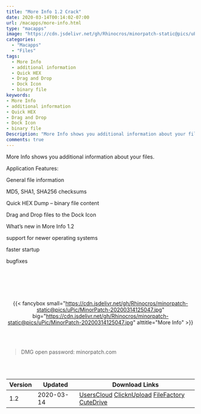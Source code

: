 ```yaml
---
title: "More Info 1.2 Crack"
date: 2020-03-14T00:14:02-07:00
url: /macapps/more-info.html
type: "macapps"
image: "https://cdn.jsdelivr.net/gh/Rhinocros/minorpatch-static@pics/uPic/e8odD9.png"
categories:
  - "Macapps"
  - "Files"
tags:
  - More Info
  - additional information
  - Quick HEX
  - Drag and Drop
  - Dock Icon
  - binary file
keywords:
- More Info
- additional information
- Quick HEX
- Drag and Drop
- Dock Icon
- binary file
Description: "More Info shows you additional information about your files."
comments: true
---
```


More Info shows you additional information about your files.

Application Features:

General file information

MD5, SHA1, SHA256 checksums

Quick HEX Dump – binary file content

Drag and Drop files to the Dock Icon

What’s new in More Info 1.2

support for newer operating systems

faster startup

bugfixes

<br/>
<br/>
<script async src="https://pagead2.googlesyndication.com/pagead/js/adsbygoogle.js"></script>
<ins class="adsbygoogle"
     style="display:block; text-align:center;"
     data-ad-layout="in-article"
     data-ad-format="fluid"
     data-ad-client="ca-pub-8746275014476192"
     data-ad-slot="5144997159"></ins>
<script>
     (adsbygoogle = window.adsbygoogle || []).push({});
</script>
<br/>
<br/>


<center>

{{< fancybox small="https://cdn.jsdelivr.net/gh/Rhinocros/minorpatch-static@pics/uPic/MinorPatch-20200314125047.jpg" big="https://cdn.jsdelivr.net/gh/Rhinocros/minorpatch-static@pics/uPic/MinorPatch-20200314125047.jpg" alttitle="More Info" >}}

</center>

<br/>
<br/>


> DMG open password: minorpatch.com

<br/>

<br/>
<div id="history_version" class="history_version">

| Version | Updated | Download Links |
| ---- | ---- | ---- |
| 1.2 | 2020-03-14 | [UsersCloud](https://ouo.io/dLHZoO)   [ClicknUpload](https://ouo.io/Nz9KUt)   [FileFactory](https://ouo.io/HN5Wmh)   [CuteDrive](https://ouo.io/hhq6cg) |

</div>

